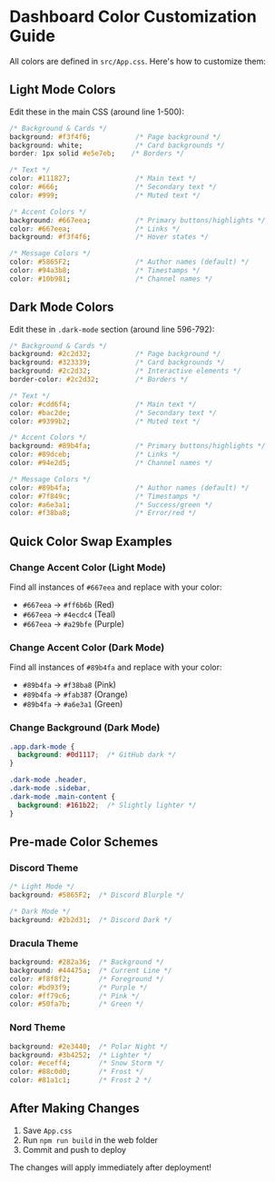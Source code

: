 # Dashboard Color Customization Guide

All colors are defined in `src/App.css`. Here's how to customize them:

## Light Mode Colors

Edit these in the main CSS (around line 1-500):

```css
/* Background & Cards */
background: #f3f4f6;           /* Page background */
background: white;             /* Card backgrounds */
border: 1px solid #e5e7eb;    /* Borders */

/* Text */
color: #111827;                /* Main text */
color: #666;                   /* Secondary text */
color: #999;                   /* Muted text */

/* Accent Colors */
background: #667eea;           /* Primary buttons/highlights */
color: #667eea;                /* Links */
background: #f3f4f6;           /* Hover states */

/* Message Colors */
color: #5865F2;                /* Author names (default) */
color: #94a3b8;                /* Timestamps */
color: #10b981;                /* Channel names */
```

## Dark Mode Colors

Edit these in `.dark-mode` section (around line 596-792):

```css
/* Background & Cards */
background: #2c2d32;           /* Page background */
background: #323339;           /* Card backgrounds */
background: #2c2d32;           /* Interactive elements */
border-color: #2c2d32;         /* Borders */

/* Text */
color: #cdd6f4;                /* Main text */
color: #bac2de;                /* Secondary text */
color: #9399b2;                /* Muted text */

/* Accent Colors */
background: #89b4fa;           /* Primary buttons/highlights */
color: #89dceb;                /* Links */
color: #94e2d5;                /* Channel names */

/* Message Colors */
color: #89b4fa;                /* Author names (default) */
color: #7f849c;                /* Timestamps */
color: #a6e3a1;                /* Success/green */
color: #f38ba8;                /* Error/red */
```

## Quick Color Swap Examples

### Change Accent Color (Light Mode)
Find all instances of `#667eea` and replace with your color:
- `#667eea` → `#ff6b6b` (Red)
- `#667eea` → `#4ecdc4` (Teal)
- `#667eea` → `#a29bfe` (Purple)

### Change Accent Color (Dark Mode)
Find all instances of `#89b4fa` and replace with your color:
- `#89b4fa` → `#f38ba8` (Pink)
- `#89b4fa` → `#fab387` (Orange)
- `#89b4fa` → `#a6e3a1` (Green)

### Change Background (Dark Mode)
```css
.app.dark-mode {
  background: #0d1117;  /* GitHub dark */
}

.dark-mode .header,
.dark-mode .sidebar,
.dark-mode .main-content {
  background: #161b22;  /* Slightly lighter */
}
```

## Pre-made Color Schemes

### Discord Theme
```css
/* Light Mode */
background: #5865F2;  /* Discord Blurple */

/* Dark Mode */
background: #2b2d31;  /* Discord Dark */
```

### Dracula Theme
```css
background: #282a36;  /* Background */
background: #44475a;  /* Current Line */
color: #f8f8f2;       /* Foreground */
color: #bd93f9;       /* Purple */
color: #ff79c6;       /* Pink */
color: #50fa7b;       /* Green */
```

### Nord Theme
```css
background: #2e3440;  /* Polar Night */
background: #3b4252;  /* Lighter */
color: #eceff4;       /* Snow Storm */
color: #88c0d0;       /* Frost */
color: #81a1c1;       /* Frost 2 */
```

## After Making Changes

1. Save `App.css`
2. Run `npm run build` in the web folder
3. Commit and push to deploy

The changes will apply immediately after deployment!
